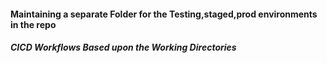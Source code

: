 #### Maintaining a separate Folder for the Testing,staged,prod environments in the repo
##### CICD Workflows Based upon the Working Directories
